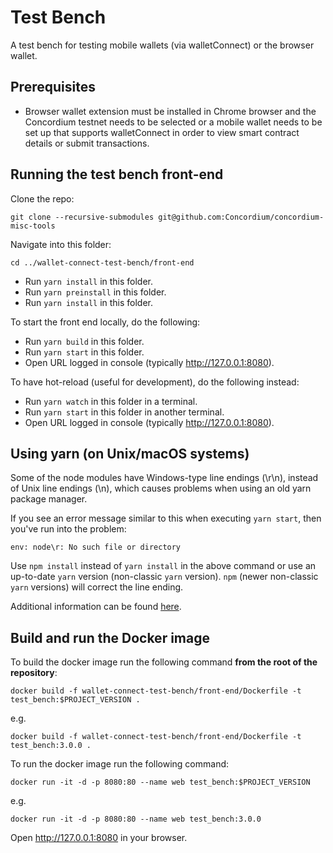 # Test Bench

A test bench for testing mobile wallets (via walletConnect) or the browser wallet.

## Prerequisites

-   Browser wallet extension must be installed in Chrome browser and the Concordium testnet needs to be selected or a mobile wallet needs to be set up that supports walletConnect in order to view smart contract details or submit transactions.

## Running the test bench front-end

Clone the repo:

```shell
git clone --recursive-submodules git@github.com:Concordium/concordium-misc-tools
```

Navigate into this folder:
```shell
cd ../wallet-connect-test-bench/front-end
```

-   Run `yarn install` in this folder.
-   Run `yarn preinstall` in this folder.
-   Run `yarn install` in this folder.

To start the front end locally, do the following:

-   Run `yarn build` in this folder.
-   Run `yarn start` in this folder.
-   Open URL logged in console (typically http://127.0.0.1:8080).

To have hot-reload (useful for development), do the following instead:

-   Run `yarn watch` in this folder in a terminal.
-   Run `yarn start` in this folder in another terminal.
-   Open URL logged in console (typically http://127.0.0.1:8080).

## Using yarn (on Unix/macOS systems)

Some of the node modules have Windows-type line endings (\r\n), instead of Unix line endings (\n), which causes problems when using an old yarn package manager.

If you see an error message similar to this when executing `yarn start`, then you've run into the problem:
```shell
env: node\r: No such file or directory
```

Use `npm install` instead of `yarn install` in the above command or use an up-to-date `yarn` version (non-classic `yarn` version). `npm` (newer non-classic `yarn` versions) will correct the line ending.

Additional information can be found [here](https://techtalkbook.com/env-noder-no-such-file-or-directory/).

## Build and run the Docker image

To build the docker image run the following command **from the root of the repository**:

```
docker build -f wallet-connect-test-bench/front-end/Dockerfile -t test_bench:$PROJECT_VERSION .
```

e.g.

```
docker build -f wallet-connect-test-bench/front-end/Dockerfile -t test_bench:3.0.0 .
```

To run the docker image run the following command:

```
docker run -it -d -p 8080:80 --name web test_bench:$PROJECT_VERSION
```

e.g.

```
docker run -it -d -p 8080:80 --name web test_bench:3.0.0
```

Open http://127.0.0.1:8080 in your browser.

